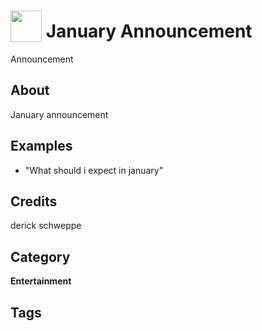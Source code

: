 # <img src="https://raw.githack.com/FortAwesome/Font-Awesome/master/svgs/solid/robot.svg" card_color="#40DBB0" width="50" height="50" style="vertical-align:bottom"/> January Announcement
Announcement

## About
January announcement

## Examples
* "What should i expect in january"

## Credits
derick schweppe

## Category
**Entertainment**

## Tags

